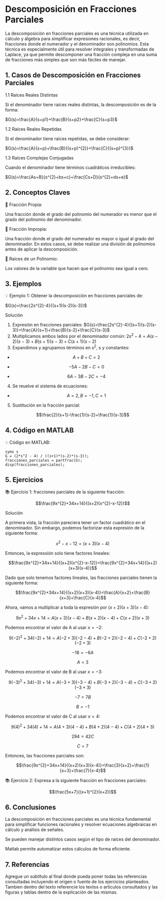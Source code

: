 # Descomposición en Fracciones Parciales
La descomposición en fracciones parciales es una técnica utilizada en cálculo y álgebra para simplificar expresiones racionales, es decir, fracciones donde el numerador y el denominador son polinomios. Esta técnica es especialmente útil para resolver integrales y transformadas de Laplace, ya que permite descomponer una fracción compleja en una suma de fracciones más simples que son más fáciles de manejar.
## 1. Casos de Descomposición en Fracciones Parciales
1.1  Raíces Reales Distintas

Si el denominador tiene raíces reales distintas, la descomposición es de la forma: 

$G(s)=\frac{A}{s+p1}+\frac{B}{s+p2}+\frac{C}{s+p3}$

1.2  Raíces Reales Repetidas

Si el denominador tiene raíces repetidas, se debe considerar: 

$G(s)=\frac{A}{s+p}+\frac{B}{(s+p)^{2}}+\frac{C}{(s+p)^{3}}$

1.3  Raíces Complejas Conjugadas

Cuando el denominador tiene términos cuadráticos irreducibles: 

$G(s)=\frac{As+B}{s^{2}+bs+c}+\frac{Cs+D}{s^{2}+ds+e}$

## 2. Conceptos Claves
🔑 Fracción Propia:

Una fracción donde el grado del polinomio del numerador es menor que el grado del polinomio del denominador.

🔑 Fracción Impropia:

Una fracción donde el grado del numerador es mayor o igual al grado del denominador. En estos casos, se debe realizar una división de polinomios antes de aplicar la descomposición.

🔑 Raíces de un Polinomio:

Los valores de la variable que hacen que el polinomio sea igual a cero.

## 3. Ejemplos

💡 Ejemplo 1: Obtener la descomposición en fracciones parciales de:  

$G(s)=\frac{2s^{2}-4}{(s+1)(s-2)(s-3)}$

Solución

1. Expresión en fracciones parciales:  $G(s)=\frac{2s^{2}-4}{(s+1)(s-2)(s-3)}=\frac{A}{s+1}+\frac{B}{s-2}+\frac{C}{s-3}$
2. Multiplicamos ambos lados por el denominador común:  $2s^{2}-4= A(s-2)(s-3)+B(s+1)(s-3)+C(s+1)(s-2)$
3. Expandimos y agrupamos términos en $s^{2}$, s  y constantes:

  - $$A+B+C=2$$

 - $$-5A-2B-C=0$$

 -  $$6A-3B-2C=-4$$

4. Se reuelve el sistema de ecuaciones:

  -  $$A=2, B=-1, C=1$$

5. Sustitución en la fracción parcial:

$$\frac{2}{s+1}-\frac{1}{s-2}+\frac{1}{s-3}$$

## 4. Código en MATLAB 

💡 Código en MATLAB:

```
syms s
G = (2*s^2 - 4) / ((s+1)*(s-2)*(s-3));
fracciones_parciales = partfrac(G);
disp(fracciones_parciales);
```


## 5. Ejercicios

📚 Ejercicio 1: fracciones parciales de la siguiente fracción:

$$\frac{9x^{2}+34x+14}{(x+2)(x^{2}-x-12)}$$

Solución

A primera vista, la fracción pareciera tener un factor cuadrático en el denominador. Sin embargo, podemos factorizar esta expresión de la siguiente forma:

$$x^{2}-x-12=(x+3)(x-4)$$

Entonces, la expressión solo tiene factores lineales:

$$\frac{9x^{2}+34x+14}{(x+2)(x^{2}-x-12)}=\frac{9x^{2}+34x+14}{(x+2)(x+3)(x-4)}$$

Dado que solo tenemos factores lineales, las fracciones parciales tienen la siguiente forma:

$$\frac{9x^{2}+34x+14}{(x+2)(x+3)(x-4)}=\frac{A}{x+2}+\frac{B}{x+3}+\frac{C}{x-4}$$

Ahora, vamos a multiplicar a toda la expresión por $(x+2)(x+3)(x−4):$

$$9x^{2}+34x+14=A(x+3)(x−4)+B(x+2)(x−4)+C(x+2)(x+3)$$

Podemos encontrar el valor de A al usar $x=-2:$

$$9(-2)^{2}+34(-2)+14=A(-2+3)(-2-4)+B(-2+2)(-2-4)+C(-2+2)(-2+3)$$

$$−18=−6A$$

$$A=3$$

Podemos encontrar el valor de B al usar $x=−3:$

$$9(-3)^{2}+34(-3)+14=A(-3+3)(-3-4)+B(-3+2)(-3-4)+C(-3+2)(-3+3)$$

$$−7=7B$$

$$B=−1$$

Podemos encontrar el valor de C al usar $x=4:$

$$9(4)^{2}+34(4)+14=A(4+3)(4-4)+B(4+2)(4-4)+C(4+2)(4+3)$$

$$294=42C$$

$$C=7$$

Entonces, las fracciones parciales son:

$$\frac{9x^{2}+34x+14}{(x+2)(x+3)(x-4)}=\frac{3}{x+2}+\frac{1}{x+3}+\frac{7}{x-4}$$

📚 Ejercicio 2: Expresa a la siguiente fracción en fracciones parciales:

$$\frac{5x+7}{(x+1)^{2}(x+2)}$$

## 6. Conclusiones

La descomposición en fracciones parciales es una técnica fundamental para simplificar funciones racionales y resolver ecuaciones algebraicas en cálculo y análisis de señales.

Se pueden manejar distintos casos según el tipo de raíces del denominador.

Matlab permite automatizar estos cálculos de forma eficiente.

## 7. Referencias
Agregue un subtítulo al final donde pueda poner todas las referencias consultadas incluyendo el origen o fuente de los ejercicios planteados. Tambien dentro del texto referencie los textos o artículos consultados y las figuras y tablas dentro de la explicación de las mismas.
